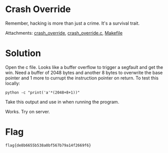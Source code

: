 # Crash Override
Remember, hacking is more than just a crime. It's a survival trait. 

Attachments: [crash_override](crash_override), [crash_override.c](crash_override.c), [Makefile](makefile)

# Solution
Open the c file. Looks like a buffer overflow to trigger a segfault and get the win.
Need a buffer of 2048 bytes and another 8 bytes to overwrite the base pointer and 1 more to currupt the instruction pointer on return. To test this locally:
```
python -c "print('a'*(2048+8+1))"
```
Take this output and use in when running the program.

Works. Try on server.

# Flag
```
flag{de8b6655b538a0bf567b79a14f2669f6}
```